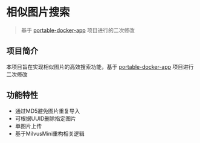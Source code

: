# 相似图片搜索

> 基于 [portable-docker-app](https://github.com/soulteary/portable-docker-app) 项目进行的二次修改

## 项目简介

本项目旨在实现相似图片的高效搜索功能，基于 [portable-docker-app](https://github.com/soulteary/portable-docker-app) 项目进行二次修改

## 功能特性

- 通过MD5避免图片重复导入
- 可根据UUID删除指定图片
- 单图片上传
- 基于MilvusMini重构相关逻辑